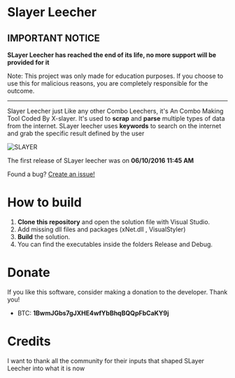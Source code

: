 # Slayer Leecher

## IMPORTANT NOTICE

**SLayer Leecher has reached the end of its life, no more support will be provided for it**

Note: This project was only made for education purposes. If you choose to use this for malicious reasons, you are completely responsible for the outcome.
- - - -
Slayer Leecher just Like any other Combo Leechers, it's An Combo Making Tool Coded By X-slayer.
It's used to **scrap** and **parse** multiple types of data from the internet.
SLayer leecher uses **keywords** to search on the internet and grab the specific result defined by the user

![SLAYER](https://i.imgur.com/BBpaEcF.png)

The first release of SLayer leecher was on **06/10/2016 11:45 AM**

Found a bug? [Create an issue!](https://help.github.com/en/articles/creating-an-issue)

# How to build
1. **Clone this repository** and open the solution file with Visual Studio.
2. Add missing dll files and packages (xNet.dll , VisualStyler)
3. **Build** the solution.
4. You can find the executables inside the folders Release and Debug.

# Donate
If you like this software, consider making a donation to the developer. Thank you!
- BTC: **1BwmJGbs7gJXHE4wfYbBhqBQQpFbCaKY9j**

# Credits
I want to thank all the community for their inputs that shaped SLayer Leecher into what it is now 
